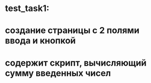 # test_task1:
# создание страницы с 2 полями ввода и кнопкой
# содержит скрипт, вычисляющий сумму введенных чисел
